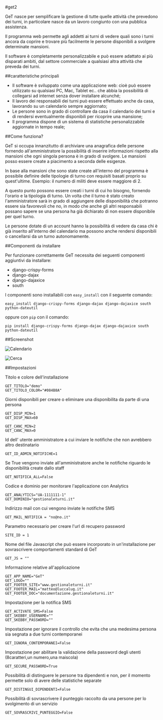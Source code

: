 #get2

GeT nasce per semplificare la gestione di tutte quelle attività che prevedono dei turni, in particolare nasce da un lavoro congiunto con una pubblica assistenza.

Il programma web permette agli addetti ai turni di vedere quali sono i turni ancora da coprire e trovare più facilmente le persone disponibili a svolgere determinate mansioni.

Il software è completamente personalizzabile e può essere adattato ai più disparati ambiti, dal settore commerciale a qualsiasi altra attività che preveda dei turni.

##caratteristiche principali

*	Il software è sviluppato come una applicazione web: cioè può essere utilizzato su qualsiasi PC, Mac, Tablet ec.. che abbia la possibilità di collegarsi ad internet senza dover installare alcunché;
*	Il lavoro dei responsabili dei turni può essere effettuato anche da casa, lavorando su un calendario sempre aggiornato;
*	Le persone sono in grado di controllare da casa il calendario dei turni e di rendersi eventualmente disponibili per ricoprire una mansione;
*	Il programma dispone di un sistema di statistiche personalizzabile aggiornate in tempo reale;

##Come funziona?

GeT si occupa innanzitutto di archiviare una anagrafica delle persone fornendo all'amministratore la possibilità di inserire informazioni rispetto alla mansioni che ogni singola persona è in grado di svolgere. Le mansioni posso essere create a piacimento a seconda delle esigenze.

In base alla mansioni che sono state create all'interno del programma è possibile definire delle tipologie di turno con requisiti basati proprio su quest'ultime. Esempio: il numero di militi deve essere maggiore di 2.

A questo punto possono essere creati i turni di cui ho bisogno, fornendo l'orario e la tipologia di turno. Un volta che il turno è stato creato l'amministratore sarà in grado di aggiungere delle disponibilità che potranno essere sia favorevoli che no, in modo che anche gli altri responsabili possano sapere se una persona ha già dichiarato di non essere disponibile per quel turno.

Le persone dotate di un account hanno la possibilità di vedere da casa chi è già inserito all'interno del calendario ma possono anche rendersi disponibili o cancellarsi da un turno autonomamente.

##Componenti da installare

Per funzionare correttamente GeT necessita dei seguenti componenti aggiuntivi da installare:

*   django-crispy-forms
*   django-dajax
*   django-dajaxice
*   south

I componenti sono installabili con `easy_install` con il seguente comando:

    easy_install django-crispy-forms django-dajax django-dajaxice south python-dateutil
    
oppure con `pip` con il comando:

    pip install django-crispy-forms django-dajax django-dajaxice south python-dateutil

##Screenshot

![Calendario](http://matteo.luccalug.it/wp-content/uploads/2013/03/calendario.png "Calendario")

![Cerca](http://matteo.luccalug.it/wp-content/uploads/2013/03/cerca.png "Ricerca persone")

##Impostazioni

Titolo e colore dell'installazione

    GET_TITOLO="demo"
    GET_TITOLO_COLOR="#084B8A"

 Giorni disponibili per creare o eliminare una disponibilita da parte di una persona

    GET_DISP_MIN=1
    GET_DISP_MAX=60
    
    GET_CANC_MIN=2
    GET_CANC_MAX=0

Id dell' utente amministratore a cui inviare le notifiche che non avrebbero altro destinatario

    GET_ID_ADMIN_NOTIFICHE=1
Se True vengono inviate all'amministratore anche le notifiche riguardo le disponibilità create dallo staff

    GET_NOTIFICA_ALL=False

Codice e dominio per monitorare l'applicazione con Analytics

    GET_ANALYTICS="UA-1111111-1"
    GET_DOMINIO="gestionaleturni.it"

Indirizzo mail con cui vengono inviate le notifiche SMS

    GET_MAIL_NOTIFICA = "no@no.it"

Parametro necessario per creare l'url di recupero password

    SITE_ID = 1

Nome del file Javascript che può essere incorporato in un'installazione per sovrascrivere comportamenti standard di GeT

    GET_JS = ""

Informazione relative all'applicazione

    GET_APP_NAME="GeT"
    GET_LOGO=""
    GET_FOOTER_SITE="www.gestionaleturni.it"
    GET_FOOTER_MAIL="matteo@luccalug.it"
    GET_FOOTER_DOC="documentazione.gestionaleturni.it"

Impostazione per la notifica SMS

    GET_ACTIVATE_SMS=False
    GET_SKEBBY_USERNAME=""
    GET_SKEBBY_PASSWORD=""

Impostazione per ignorare il controllo che evita che una medesima persona sia segnata a due turni contemporanei

    GET_IGNORA_CONTEMPORANEI=False

Impostazione per abilitare la validazione della password degli utenti (8caratteri,un numero,una maiscola)

    GET_SECURE_PASSWORD=True

Possibilità di distinguere le persone tra dipendenti e non, per il momento permette solo di avere delle statistiche separate

    GET_DISTINGUI_DIPENDENTI=False

Possibilità di sovrascrivere il punteggio raccolto da una persone per lo svolgimento di un servizio

    GET_SOVRASCRIVI_PUNTEGGIO=False
